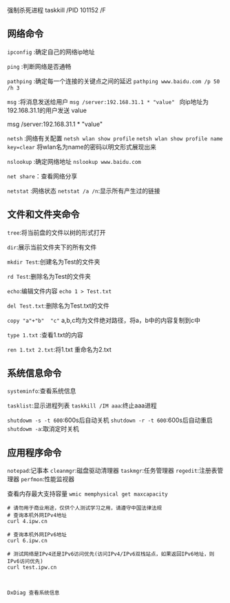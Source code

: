 强制杀死进程
taskkill /PID 101152 /F

## 网络命令

`ipconfig` :确定自己的网络ip地址

`ping` :判断网络是否通畅

`pathping` :确定每一个连接的关键点之间的延迟 
`pathping www.baidu.com /p 50 /h 3`

`msg` :将消息发送给用户
`msg /server:192.168.31.1 * "value" `
向ip地址为192.168.31.1的用户发送 value

msg /server:192.168.31.1 * "value"

`netsh` :网络有关配置
`netsh wlan show profile`
`netsh wlan show profile name key=clear`
将wlan名为name的密码以明文形式展现出来

`nslookup` :确定网络地址
`nslookup www.baidu.com`

`net share`：查看网络分享

`netstat` :网络状态
`netstat /a /n`:显示所有产生过的链接

## 文件和文件夹命令

`tree`:将当前盘的文件以树的形式打开

`dir`:展示当前文件夹下的所有文件

`mkdir Test`:创建名为Test的文件夹

`rd Test`:删除名为Test的文件夹

`echo`:编辑文件内容
`echo 1 > Test.txt`

`del Test.txt`:删除名为Test.txt的文件

`copy "a"+"b"  "c"`
a,b,c均为文件绝对路径，将a，b中的内容复制到c中

`type 1.txt` :查看1.txt的内容

`ren 1.txt 2.txt`:将1.txt 重命名为2.txt

## 系统信息命令

`systeminfo`:查看系统信息

`tasklist`:显示进程列表
`taskkill /IM aaa`:终止aaa进程

`shutdowm -s -t 600`:600s后自动关机
`shutdown -r -t 600`:600s后自动重启
`shutdowm -a`:取消定时关机

## 应用程序命令

`notepad`:记事本
`cleanmgr`:磁盘驱动清理器
`taskmgr`:任务管理器
`regedit`:注册表管理器
`perfmon`:性能监视器

查看内存最大支持容量 
`wmic memphysical get maxcapacity`


```shell
# 请勿用于商业用途，仅供个人测试学习之用，请遵守中国法律法规
# 查询本机外网IPv4地址
curl 4.ipw.cn

# 查询本机外网IPv6地址
curl 6.ipw.cn

# 测试网络是IPv4还是IPv6访问优先(访问IPv4/IPv6双栈站点，如果返回IPv6地址，则IPv6访问优先)
curl test.ipw.cn
```

```


DxDiag 查看系统信息
